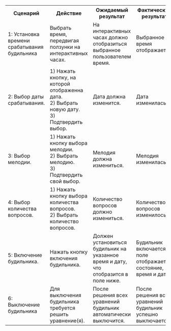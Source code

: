 <table frame="void">
   <tr>
    <th>Сценарий</th>
    <th>Действие</th>
    <th>Ожидаемый результат</th>
    <th>Фактический результат</th>
    <th>Оценка</th>
   </tr>
   <tr><td>1: Установка времени срабатывания будильника</td><td>Выбрать время, передвигая ползунки на интерактивных часах.</td><td>На интерактивных часах должно отобразиться выбранное пользователем время.</td><td>Выбранное время отображается.</td><td>100% PASS</td></tr>
   
   <tr><td>2: Выбор даты срабатывания.</td><td> 1) Нажать кнопку, на которой отображенна дата. <br /> 2) Выбрать новую дату. <br /> 3) Подтвердить выбор.</td><td>Дата должна изменится.</td><td>Дата изменилась</td><td>100% PASS</td></tr>

   <tr><td>3: Выбор мелодии.</td><td> 1) Нажать кнопку выбора мелодии. <br /> 2) Выбрать мелодию. <br /> 3) Подтвердить свой выбор.</td><td>Мелодия должна измениться.</td><td>Мелодия изменилась.</td><td>100% PASS</td></tr>

   <tr><td>4: Выбор количества вопросов.</td><td> 1) Нажать кнопку выбора количества вопросов. <br /> 2) Выбрать количество вопросов.</td><td>Количество вопросов должно измениться.</td><td>Количество вопросов изменилось.</td><td>100% PASS</td></tr>

   <tr><td>5: Включение будильника.</td><td> Нажать кнопку включения будильника.</td><td>Должен установиться будильник на указанное время и дату, что отобразится в поле ниже.</td><td>Будильник включается, поле отображает состояние, время и дату.</td><td>100% PASS</td></tr>

   <tr><td>6: Выключение будильника</td><td> Для выключения будильника требуется решить уравнение(я). </td><td>После решения всех уравнений будильник автоматически выключится.</td><td>После решения всех уравнений будильник успешно выключается.</td><td>100% PASS</td></tr>
   
  </table>

